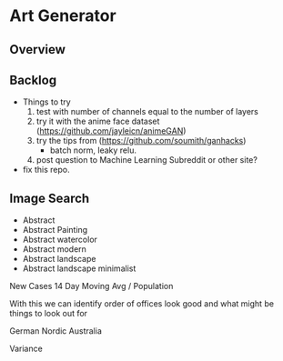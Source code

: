 # Art Generator

## Overview

## Backlog
* Things to try
    1. test with number of channels equal to the number of layers
    2. try it with the anime face dataset (https://github.com/jayleicn/animeGAN)
    3. try the tips from (https://github.com/soumith/ganhacks)
        * batch norm, leaky relu.
    4. post question to Machine Learning Subreddit or other site?
* fix this repo. 

## Image Search
* Abstract
* Abstract Painting
* Abstract watercolor
* Abstract modern
* Abstract landscape
* Abstract landscape minimalist

New Cases
14 Day Moving Avg
/ Population

With this we can identify order of offices look good and what might be things to look out for

German
Nordic
Australia


Variance


